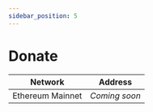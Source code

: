 ```yaml
---
sidebar_position: 5
---
```


# Donate

|Network|Address|
|---|---|
|Ethereum Mainnet|*Coming soon*|
